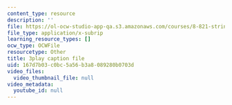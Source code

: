 ```yaml
---
content_type: resource
description: ''
file: https://ol-ocw-studio-app-qa.s3.amazonaws.com/courses/8-821-string-theory-and-holographic-duality-fall-2014/167d7b03c0bc5a56b3a8089280b0703d_gLYwLyeE8oU.vtt
file_type: application/x-subrip
learning_resource_types: []
ocw_type: OCWFile
resourcetype: Other
title: 3play caption file
uid: 167d7b03-c0bc-5a56-b3a8-089280b0703d
video_files:
  video_thumbnail_file: null
video_metadata:
  youtube_id: null
---
```

